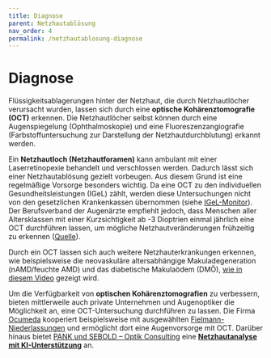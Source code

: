 ```yaml
---
title: Diagnose
parent: Netzhautablösung
nav_order: 4
permalink: /netzhautablosung-diagnose
---
```


# Diagnose

Flüssigkeitsablagerungen hinter der Netzhaut, die durch Netzhautlöcher verursacht wurden, lassen sich durch eine **optische Kohärenztomografie (OCT)** erkennen. Die Netzhautlöcher selbst können durch eine Augenspiegelung (Ophthalmoskopie) und eine Fluoreszenzangiografie (Farbstoffuntersuchung zur Darstellung der Netzhautdurchblutung) erkannt werden.

Ein **Netzhautloch (Netzhautforamen)** kann ambulant mit einer Laserretinopexie behandelt und verschlossen werden. Dadurch lässt sich einer Netzhautablösung gezielt vorbeugen. Aus diesem Grund ist eine regelmäßige Vorsorge besonders wichtig. Da eine OCT zu den individuellen Gesundheitsleistungen (IGeL) zählt, werden diese Untersuchungen nicht von den gesetzlichen Krankenkassen übernommen (siehe [IGeL-Monitor](https://www.igel-monitor.de/)). Der Berufsverband der Augenärzte empfiehlt jedoch, dass Menschen aller Altersklassen mit einer Kurzsichtigkeit ab -3 Dioptrien einmal jährlich eine OCT durchführen lassen, um mögliche Netzhautveränderungen frühzeitig zu erkennen ([Quelle](./sources/Patienteninformation-Netzhauterkrankungen.pdf)).

Durch ein OCT lassen sich auch weitere Netzhauterkrankungen erkennen, wie beispielsweise die neovaskuläre altersabhängige Makuladegeneration (nAMD/feuchte AMD) und das diabetische Makulaödem (DMÖ), [wie in diesem Video](https://www.youtube.com/watch?v=R2XRV4qRoSI) gezeigt wird.

Um die Verfügbarkeit von **optischen Kohärenztomografien** zu verbessern, bieten mittlerweile auch private Unternehmen und Augenoptiker die Möglichkeit an, eine OCT-Untersuchung durchführen zu lassen. Die Firma [Ocumeda](https://www.ocumeda.com/) kooperiert beispielsweise mit ausgewählten [Fielmann-Niederlassungen](https://www.fielmann.de/niederlassungen/) und ermöglicht dort eine Augenvorsorge mit OCT. Darüber hinaus bietet [PANK und SEBOLD – Optik Consulting](https://optikconsulting.de/) eine [**Netzhautanalyse mit KI-Unterstützung**](https://optikconsulting.de/intelligente-sehanalyse/) an.
